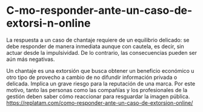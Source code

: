 # C-mo-responder-ante-un-caso-de-extorsi-n-online

La respuesta a un caso de chantaje requiere de un equilibrio delicado: se debe responder de manera inmediata aunque con cautela, es decir, sin actuar desde la impulsividad. De lo contrario, las consecuencias pueden ser aún más negativas.

Un chantaje es una extorsión que busca obtener un beneficio económico u otro tipo de provecho a cambio de no difundir información privada o delicada. Implica un grave riesgo para la reputación de una marca. Por este motivo, tanto las personas como las compañías y los profesionales de la gestión deben saber cómo reaccionar para resguardar la imagen pública.
https://replatam.com/como-responder-ante-un-caso-de-extorsion-online/
